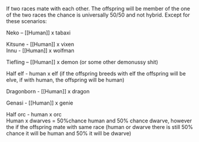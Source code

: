 If two races mate with each other. The offspring will be member of the one of the two races the chance is universally 50/50 and not hybrid. Except for these scenarios:  
  
Neko – [[Human]] x tabaxi

Kitsune - [[Human]] x vixen  
Innu - [[Human]] x wolfman 

Tiefling – [[Human]] x demon (or some other demonussy shit)

Half elf - human x elf (if the offspring breeds with elf the offspring will be elve, if with human, the offspring will be human)

Dragonborn - [[Human]] x dragon

Genasi - [[Human]] x genie

Half orc - human x orc  
Human x dwarves = 50%chance human and 50% chance dwarve, however the if the offspring mate with same race (human or dwarve there is still 50% chance it will be human and 50% it will be dwarve)